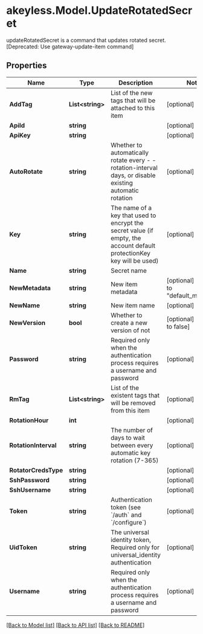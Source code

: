# akeyless.Model.UpdateRotatedSecret
updateRotatedSecret is a command that updates rotated secret. [Deprecated: Use gateway-update-item command]
## Properties

Name | Type | Description | Notes
------------ | ------------- | ------------- | -------------
**AddTag** | **List&lt;string&gt;** | List of the new tags that will be attached to this item | [optional] 
**ApiId** | **string** |  | [optional] 
**ApiKey** | **string** |  | [optional] 
**AutoRotate** | **string** | Whether to automatically rotate every - -rotation-interval days, or disable existing automatic rotation | [optional] 
**Key** | **string** | The name of a key that used to encrypt the secret value (if empty, the account default protectionKey key will be used) | [optional] 
**Name** | **string** | Secret name | 
**NewMetadata** | **string** | New item metadata | [optional] [default to "default_metadata"]
**NewName** | **string** | New item name | [optional] 
**NewVersion** | **bool** | Whether to create a new version of not | [optional] [default to false]
**Password** | **string** | Required only when the authentication process requires a username and password | [optional] 
**RmTag** | **List&lt;string&gt;** | List of the existent tags that will be removed from this item | [optional] 
**RotationHour** | **int** |  | [optional] 
**RotationInterval** | **string** | The number of days to wait between every automatic key rotation (7-365) | [optional] 
**RotatorCredsType** | **string** |  | [optional] 
**SshPassword** | **string** |  | [optional] 
**SshUsername** | **string** |  | [optional] 
**Token** | **string** | Authentication token (see &#x60;/auth&#x60; and &#x60;/configure&#x60;) | [optional] 
**UidToken** | **string** | The universal identity token, Required only for universal_identity authentication | [optional] 
**Username** | **string** | Required only when the authentication process requires a username and password | [optional] 

[[Back to Model list]](../README.md#documentation-for-models) [[Back to API list]](../README.md#documentation-for-api-endpoints) [[Back to README]](../README.md)

